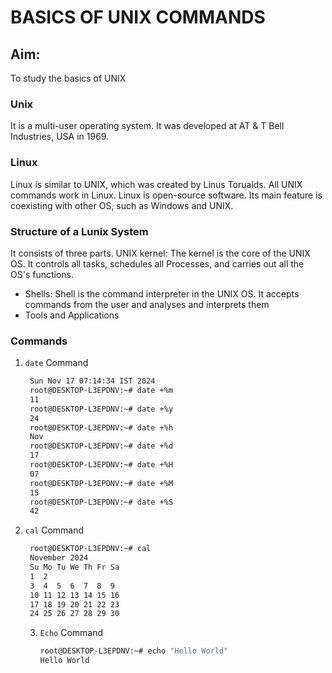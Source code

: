 # BASICS OF UNIX COMMANDS

## Aim:
To study the basics of UNIX

### Unix
It is a multi-user operating system. It was developed at AT & T Bell Industries, USA in 1969.

### Linux
Linux is similar to UNIX, which was created by Linus Torualds. All UNIX commands work in Linux. Linux is open-source software. Its main feature is coexisting with other OS, such as Windows and UNIX.

### Structure of a Lunix System
It consists of three parts.
UNIX kernel: The kernel is the core of the UNIX OS. It controls all tasks, schedules all Processes, and carries out all the OS's functions.
- Shells: Shell is the command interpreter in the UNIX OS. It accepts commands from the user and analyses and interprets them
- Tools and Applications

### Commands

1. `date` Command
   ```sh
    Sun Nov 17 07:14:34 IST 2024                                                                                            
    root@DESKTOP-L3EPDNV:~# date +%m                                                                                        
    11                                                                                                                      
    root@DESKTOP-L3EPDNV:~# date +%y                                                                                        
    24                                                                                                                      
    root@DESKTOP-L3EPDNV:~# date +%h                                                                                        
    Nov                                                                                                                    
    root@DESKTOP-L3EPDNV:~# date +%d                                                                                        
    17                                                                                                                      
    root@DESKTOP-L3EPDNV:~# date +%H                                                                                        
    07                                                                                                                      
    root@DESKTOP-L3EPDNV:~# date +%M                                                                                        
    15                                                                                                                      
    root@DESKTOP-L3EPDNV:~# date +%S                                                                                        
    42   
    ```
2. `cal` Command
   ```sh
    root@DESKTOP-L3EPDNV:~# cal                                                                                                
    November 2024                                                                                                        
    Su Mo Tu We Th Fr Sa                                                                                                                    
    1  2                                                                                                     
    3  4  5  6  7  8  9                                                                                                    
    10 11 12 13 14 15 16
    17 18 19 20 21 22 23                                                                                                    
    24 25 26 27 28 29 30                                                                                                                          
   ```
   3. `Echo` Command
      ```sh
      root@DESKTOP-L3EPDNV:~# echo "Hello World"
      Hello World  
      ```
